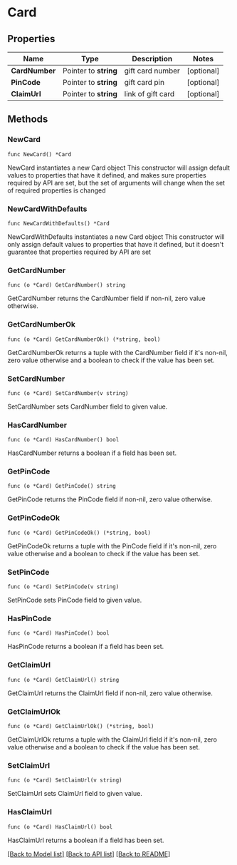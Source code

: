 # Card

## Properties

Name | Type | Description | Notes
------------ | ------------- | ------------- | -------------
**CardNumber** | Pointer to **string** | gift card number | [optional] 
**PinCode** | Pointer to **string** | gift card pin | [optional] 
**ClaimUrl** | Pointer to **string** | link of gift card | [optional] 

## Methods

### NewCard

`func NewCard() *Card`

NewCard instantiates a new Card object
This constructor will assign default values to properties that have it defined,
and makes sure properties required by API are set, but the set of arguments
will change when the set of required properties is changed

### NewCardWithDefaults

`func NewCardWithDefaults() *Card`

NewCardWithDefaults instantiates a new Card object
This constructor will only assign default values to properties that have it defined,
but it doesn't guarantee that properties required by API are set

### GetCardNumber

`func (o *Card) GetCardNumber() string`

GetCardNumber returns the CardNumber field if non-nil, zero value otherwise.

### GetCardNumberOk

`func (o *Card) GetCardNumberOk() (*string, bool)`

GetCardNumberOk returns a tuple with the CardNumber field if it's non-nil, zero value otherwise
and a boolean to check if the value has been set.

### SetCardNumber

`func (o *Card) SetCardNumber(v string)`

SetCardNumber sets CardNumber field to given value.

### HasCardNumber

`func (o *Card) HasCardNumber() bool`

HasCardNumber returns a boolean if a field has been set.

### GetPinCode

`func (o *Card) GetPinCode() string`

GetPinCode returns the PinCode field if non-nil, zero value otherwise.

### GetPinCodeOk

`func (o *Card) GetPinCodeOk() (*string, bool)`

GetPinCodeOk returns a tuple with the PinCode field if it's non-nil, zero value otherwise
and a boolean to check if the value has been set.

### SetPinCode

`func (o *Card) SetPinCode(v string)`

SetPinCode sets PinCode field to given value.

### HasPinCode

`func (o *Card) HasPinCode() bool`

HasPinCode returns a boolean if a field has been set.

### GetClaimUrl

`func (o *Card) GetClaimUrl() string`

GetClaimUrl returns the ClaimUrl field if non-nil, zero value otherwise.

### GetClaimUrlOk

`func (o *Card) GetClaimUrlOk() (*string, bool)`

GetClaimUrlOk returns a tuple with the ClaimUrl field if it's non-nil, zero value otherwise
and a boolean to check if the value has been set.

### SetClaimUrl

`func (o *Card) SetClaimUrl(v string)`

SetClaimUrl sets ClaimUrl field to given value.

### HasClaimUrl

`func (o *Card) HasClaimUrl() bool`

HasClaimUrl returns a boolean if a field has been set.


[[Back to Model list]](../README.md#documentation-for-models) [[Back to API list]](../README.md#documentation-for-api-endpoints) [[Back to README]](../README.md)


